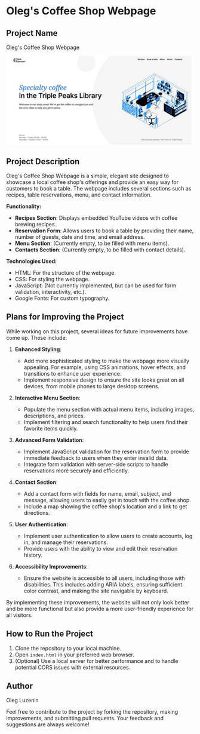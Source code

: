 # Oleg's Coffee Shop Webpage

## Project Name

Oleg's Coffee Shop Webpage

![Project image](./public/coffee_shop.jpg)

## Project Description

Oleg's Coffee Shop Webpage is a simple, elegant site designed to showcase a local coffee shop's offerings and provide an easy way for customers to book a table. The webpage includes several sections such as recipes, table reservations, menu, and contact information.

**Functionality:**

- **Recipes Section**: Displays embedded YouTube videos with coffee brewing recipes.
- **Reservation Form**: Allows users to book a table by providing their name, number of guests, date and time, and email address.
- **Menu Section**: (Currently empty, to be filled with menu items).
- **Contacts Section**: (Currently empty, to be filled with contact details).

**Technologies Used:**

- HTML: For the structure of the webpage.
- CSS: For styling the webpage.
- JavaScript: (Not currently implemented, but can be used for form validation, interactivity, etc.).
- Google Fonts: For custom typography.

## Plans for Improving the Project

While working on this project, several ideas for future improvements have come up. These include:

1. **Enhanced Styling**:

   - Add more sophisticated styling to make the webpage more visually appealing. For example, using CSS animations, hover effects, and transitions to enhance user experience.
   - Implement responsive design to ensure the site looks great on all devices, from mobile phones to large desktop screens.

2. **Interactive Menu Section**:

   - Populate the menu section with actual menu items, including images, descriptions, and prices.
   - Implement filtering and search functionality to help users find their favorite items quickly.

3. **Advanced Form Validation**:

   - Implement JavaScript validation for the reservation form to provide immediate feedback to users when they enter invalid data.
   - Integrate form validation with server-side scripts to handle reservations more securely and efficiently.

4. **Contact Section**:

   - Add a contact form with fields for name, email, subject, and message, allowing users to easily get in touch with the coffee shop.
   - Include a map showing the coffee shop's location and a link to get directions.

5. **User Authentication**:

   - Implement user authentication to allow users to create accounts, log in, and manage their reservations.
   - Provide users with the ability to view and edit their reservation history.

6. **Accessibility Improvements**:
   - Ensure the website is accessible to all users, including those with disabilities. This includes adding ARIA labels, ensuring sufficient color contrast, and making the site navigable by keyboard.

By implementing these improvements, the website will not only look better and be more functional but also provide a more user-friendly experience for all visitors.

## How to Run the Project

1. Clone the repository to your local machine.
2. Open `index.html` in your preferred web browser.
3. (Optional) Use a local server for better performance and to handle potential CORS issues with external resources.

## Author

Oleg Luzenin

Feel free to contribute to the project by forking the repository, making improvements, and submitting pull requests. Your feedback and suggestions are always welcome!
